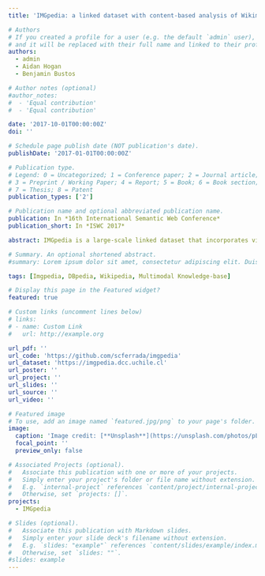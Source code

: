 ```yaml
---
title: 'IMGpedia: a linked dataset with content-based analysis of Wikimedia images'

# Authors
# If you created a profile for a user (e.g. the default `admin` user), write the username (folder name) here
# and it will be replaced with their full name and linked to their profile.
authors:
  - admin
  - Aidan Hogan
  - Benjamin Bustos

# Author notes (optional)
#author_notes:
#  - 'Equal contribution'
#  - 'Equal contribution'

date: '2017-10-01T00:00:00Z'
doi: ''

# Schedule page publish date (NOT publication's date).
publishDate: '2017-01-01T00:00:00Z'

# Publication type.
# Legend: 0 = Uncategorized; 1 = Conference paper; 2 = Journal article;
# 3 = Preprint / Working Paper; 4 = Report; 5 = Book; 6 = Book section;
# 7 = Thesis; 8 = Patent
publication_types: ['2']

# Publication name and optional abbreviated publication name.
publication: In *16th International Semantic Web Conference*
publication_short: In *ISWC 2017*

abstract: IMGpedia is a large-scale linked dataset that incorporates visual information of the images from the Wikimedia Commons dataset: it brings together descriptors of the visual content of 15 million images, 450 million visual-similarity relations between those images, links to image metadata from DBpedia Commons, and links to the DBpedia resources associated with individual images. In this paper we describe the creation of the IMGpedia dataset, provide an overview of its schema and statistics of its contents, offer example queries that combine semantic and visual information of images, and discuss other envisaged use-cases for the dataset.

# Summary. An optional shortened abstract.
#summary: Lorem ipsum dolor sit amet, consectetur adipiscing elit. Duis posuere tellus ac convallis placerat. Proin tincidunt magna sed ex sollicitudin condimentum.

tags: [Imgpedia, DBpedia, Wikipedia, Multimodal Knowledge-base]

# Display this page in the Featured widget?
featured: true

# Custom links (uncomment lines below)
# links:
# - name: Custom Link
#   url: http://example.org

url_pdf: ''
url_code: 'https://github.com/scferrada/imgpedia'
url_dataset: 'https://imgpedia.dcc.uchile.cl'
url_poster: ''
url_project: ''
url_slides: ''
url_source: ''
url_video: ''

# Featured image
# To use, add an image named `featured.jpg/png` to your page's folder.
image:
  caption: 'Image credit: [**Unsplash**](https://unsplash.com/photos/pLCdAaMFLTE)'
  focal_point: ''
  preview_only: false

# Associated Projects (optional).
#   Associate this publication with one or more of your projects.
#   Simply enter your project's folder or file name without extension.
#   E.g. `internal-project` references `content/project/internal-project/index.md`.
#   Otherwise, set `projects: []`.
projects:
  - IMGpedia

# Slides (optional).
#   Associate this publication with Markdown slides.
#   Simply enter your slide deck's filename without extension.
#   E.g. `slides: "example"` references `content/slides/example/index.md`.
#   Otherwise, set `slides: ""`.
#slides: example
---
```

